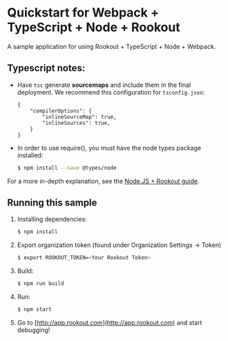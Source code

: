 # Quickstart for Webpack + TypeScript + Node + Rookout

A sample application for using Rookout + TypeScript + Node + Webpack.

## Typescript notes:

* Have `tsc` generate __sourcemaps__ and include them in the final deployment. We recommend this configuration for `tsconfig.json`:
    ```
    {
        "compilerOptions": {
            "inlineSourceMap": true,
            "inlineSources": true,
        }
    }
    ```
    
* In order to use require(), you must have the node types package installed:
    ```bash
    $ npm install --save @types/node
    ```

For a more in-depth explanation, see the [Node.JS + Rookout guide](https://docs.rookout.com/docs/node-setup/).

## Running this sample

1. Installing dependencies:
    ```bash
    $ npm install
    ```

2. Export organization token (found under Organization Settings -> Token)
    ```bash
    $ export ROOKOUT_TOKEN=<Your Rookout Token>
    ```

3. Build:
    ```bash
    $ npm run build
    ```

4. Run:
    ```bash
    $ npm start
    ```

5. Go to [http://app.rookout.com](http://app.rookout.com) and start debugging! 


[Node + Rookout]: https://docs.rookout.com/docs/sdk-setup.html
[npm]: https://www.npmjs.com/package/rookout



